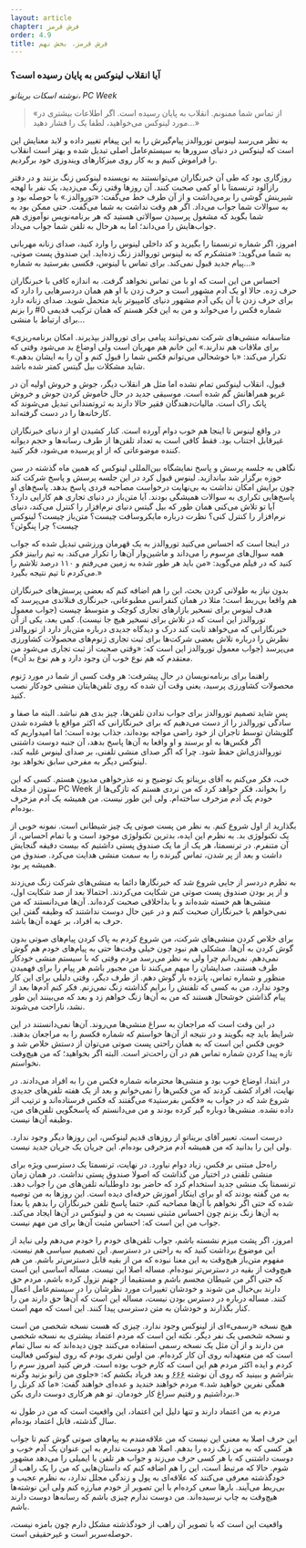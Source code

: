 ```yaml
---
layout: article
chapter: فرش قرمز
order: 4.9
title: فرش قرمز، بخش نهم
---
```



### آیا انقلاب لینوکس به پایان رسیده است؟
*نوشته اسکات بریناتو، PC Week*

<blockquote >«از تماس شما ممنونم. انقلاب به پایان رسیده است. اگر اطلاعات بیشتری در مورد لینوکس می‌خواهید، لطفا یک را فشار دهید...»</blockquote >

<div class="journal inside">

به نظر می‌رسد لینوس توروالدز پیام‌گیرش را به این پیغام تغییر داده و لابد معنایش این است که لینوکس در دنیای سرورها به سیستم‌عامل اصلی تبدیل شده و بهتر است انقلاب را فراموش کنیم و به کار روی میزکارهای ویندوزی خود برگردیم.

روزگاری بود که طی آن خبرنگاران می‌توانستند به نویسنده لینوکس زنگ بزنند و در دفتر رازآلود ترنسمتا با او کمی صحبت کنند. آن روزها وقتی زنگ می‌زدید، یک نفر با لهجه شیرینش گوشی را برمی‌داشت و از آن طرف خط می‌گفت: «توروالدز.» با حوصله بود و به سوالات شما جواب می‌داد. اگر هم وقت نداشت به شما می‌گفت. حتی ممکن بود به شما بگوید که مشغول پرسیدن سوالاتی هستید که هر برنامه‌نویس نوآموزی هم جواب‌هایش را می‌داند؛ اما به هرحال به تلفن شما جواب می‌داد.

امروز، اگر شماره ترنسمتا را بگیرید و کد داخلی لینوس را وارد کنید، صدای زنانه مهربانی به شما می‌گوید: «متشکرم که به لینوس توروالدز زنگ زده‌اید. این صندوق پست صوتی، پیام جدید قبول نمی‌کند. برای تماس با لینوس،‌ فکسی بفرستید به شماره...»

احساس من این است که او با من تماس نخواهد گرفت. به اندازه کافی با خبرنگاران حرف زده. حالا او یک آدم مشهور است و حرف زدن با او هم همان دردسرهایی را دارد که برای حرف زدن با آن یکی آدم مشهور دنیای کامپیوتر باید متحمل شوید. صدای زنانه دارد شماره فکس را می‌خواند و من به این فکر هستم که همان ترکیب قدیمی 0# را بزنم برای ارتباط با منشی...

«متاسفانه منشی‌های شرکت نمی‌توانند پیامی برای توروالدز بپذیرند. امکان برنامه‌ریزی برای ملاقات هم ندارند.» این خانم هم مهربان است ولی اوضاع بد می‌شود وقتی که تکرار می‌کند: «با خوشحالی می‌توانم فکس شما را قبول کنم و آن را به ایشان بدهم.» شاید مشکلات بیل گیتس کمتر شده باشد.

قبول، انقلاب لینوکس تمام نشده اما مثل هر انقلاب دیگر، جوش و خروش اولیه آن در غریو همراهانش گم شده است. موسیقی جدید در حال خاموش کردن جوش و خروش پانک راک است. مالیات‌دهندگان فقیر حالا دارند به ثروتمندانی تبدیل می‌شوند که کارخانه‌ها را در دست گرفته‌اند.

در واقع لینوس تا اینجا هم خوب دوام آورده است. کنار کشیدن او از دنیای خبرنگاران غیرقابل اجتناب بود. فقط کافی است به تعداد تلفن‌ها از طرف رسانه‌ها و حجم دیوانه کننده موضوعاتی که از او پرسیده می‌شود، فکر کنید.

نگاهی به جلسه پرسش و پاسخ نمایشگاه بین‌المللی لینوکس که همین ماه گذشته در سن خوزه برگزار شد بیاندازید. لینوس قبول کرد در این جلسه پرسش و پاسخ شرکت کند چون برایش امکان نداشت به بی‌نهایت درخواست مصاحبه فردی پاسخ بدهد. پاسخ‌های او پاسخ‌هایی تکراری به سوالات همیشگی بودند. آیا متن‌باز در دنیای تجاری هم کارایی دارد؟ آیا تو تلاش می‌کنی همان طور که بیل گیتس دنیای نرم‌افزار را کنترل می‌کند، دنیای نرم‌افزار را کنترل کنی؟ نظرت درباره مایکروسافت چیست؟ متن‌باز چیست؟‌ لینوکس چیست؟ چرا پنگوئن؟

در اینجا است که احساس می‌کنید توروالدز به یک قهرمان ورزشی تبدیل شده که جواب همه سوال‌های مرسوم را می‌داند و ماشین‌وار آن‌ها را تکرار می‌کند. به تیم رابینز فکر کنید که در فیلم می‌گوید: «من باید هر طور شده به زمین می‌رفتم و ۱۱۰ درصد تلاشم را می‌کردم تا تیم نتیجه بگیرد.»

بدون نیاز به طولانی کردن بحث، این را هم اضافه کنم که بعضی پرسش‌های خبرنگاران هم واقعا بی‌ربط است؛ مثلا در همان کنفرانس مطبوعاتی، خبرنگاری فنلاندی می‌پرسد که هدف لینوس برای تسخیر بازارهای تجاری کوچک و متوسط چیست (جواب معمول توروالدز این است که در تلاش برای تسخیر هیچ جا نیست). کمی بعد، یکی از آن‌ خبرنگارانی که می‌خواهد ثابت کند درک و دیدگاه جدیدی درباره متن‌باز دارد از توروالدز نظرش را درباره تلاش بعضی شرکت‌ها برای ثبت تجاری ژنوم‌های محصولات کشاورزی می‌پرسد (جواب معمول توروالدز این است که: «وقتی صحبت از ثبت تجاری می‌شود من معتقدم که هم نوع خوب آن وجود دارد و هم نوع بد آن»).

راهنما برای برنامه‌نویسان در حال پیشرفت: هر وقت کسی از شما در مورد ژنوم محصولات کشاورزی پرسید، یعنی وقت آن شده که روی تلفن‌هایتان منشی خودکار نصب کنید.

پس شاید تصمیم توروالدز برای جواب ندادن تلفن‌ها، چیز بدی هم نباشد. البته ما صفا و سادگی توروالدز را از دست می‌دهیم که برای خبرنگارانی که اکثر مواقع با فشرده شدن گلویشان توسط تاجران از خود راضی مواجه بوده‌اند، جذاب بوده است؛ اما امیدواریم که اگر فکس‌ها به او برسند و او واقعا به آن‌ها پاسخ بدهد، آن جنبه دوست داشتنی توروالدزی‌اش حفظ شود. چرا که اگر صدای منشی تلفنی، بر صدای لینوس غلبه کند، لینوکس دیگر به مفرحی سابق نخواهد بود.

</div >

خب، فکر می‌کنم به آقای بریناتو یک توضیح و نه عذرخواهی مدیون هستم. کسی که این ستون از مجله PC Week را بخواند، فکر خواهد کرد که من نردی هستم که تازگی‌ها از خودم یک آدم مزخرف ساخته‌ام. ولی این طور نیست. من همیشه یک آدم مزخرف بوده‌ام.

بگذارید از اول شروع کنم. به نظر من پست صوتی یک چیز شیطانی است. نمونه خوبی از یک تکنولوژی بد. به نظرم این ایده، بدترین تکنولوژی موجود است و با تمام احساس، از آن متنفرم. در ترنسمتا، هر یک از ما یک صندوق پستی داشتیم که بیست دقیقه گنجایش داشت و بعد از پر شدن، تماس گیرنده را به سمت منشی هدایت می‌کرد. صندوق من همیشه پر بود.

به نظرم دردسر از جایی شروع شد که خبرنگارها دائما به منشی‌های شرکت زنگ می‌زدند و از پر بودن صندوق پست صوتی من شکایت می‌کردند. احتمالا بعد از صد شکایت اول،‌ منشی‌ها هم خسته شده‌اند و با بداخلاقی صحبت کرده‌اند. آن‌ها می‌دانستند که من نمی‌خواهم با خبرنگاران صحبت کنم و در عین حال دوست نداشتند که وظیفه گفتن این حرف به افراد، بر عهده آن‌ها باشد.

برای خلاص کردن منشی‌های شرکت، من شروع کردم به پاک کردن پیام‌های صوتی بدون گوش کردن به آن‌ها. مشکلی هم نبود چون خیلی وقت‌ها حتی به پیام‌های خودم هم گوش نمی‌دهم. نمی‌دانم چرا ولی به نظر می‌رسد مردم وقتی که با سیستم منشی خودکار طرف هستند، صدایشان را مبهم می‌کنند تا من مجبور باشم هر پیام را برای فهمیدن منظور و شماره تماس، پانزده بار گوش دهم. از طرف دیگر، وقتی دلیلی برای این کار وجود ندارد، من به کسی که تلفنش را برایم گذاشته زنگ نمی‌زنم. فکر کنم آدم‌ها بعد از پیام گذاشتن خوشحال هستند که من به آن‌ها زنگ خواهم زد و بعد که می‌بینند این طور نشد، ناراحت می‌شوند.

در این وقت است که مراجعان به سراغ منشی‌ها می‌روند. آن‌ها نمی‌دانستند در این شرایط باید چه بگویند و در نتیجه از آن‌ها خواستم که شماره فکسم را به مراجعان بدهند. خوبی فکس این است که به همان راحتی پست صوتی می‌توان از دستش خلاص شد و تازه پیدا کردن شماره تماس هم در آن راحت‌تر است. البته اگر بخواهید؛ که من هیچ‌وقت نخواستم.

در ابتدا،‌ اوضاع خوب بود و منشی‌ها محترمانه شماره فکس من را به افراد می‌دادند. در نهایت، افراد کشف کردند که من فکس‌ها را نمی‌خوانم و بعد از یک هفته تلفن‌های جدیدی شروع شد که در جواب به «فکس بفرستید» می‌گفتند که فکس فرستاده‌اند و ترتیب اثر داده نشده. منشی‌ها دوباره گیر کرده بودند و من می‌دانستم که پاسخگویی تلفن‌های من، وظیفه آن‌ها نیست.

درست است. تعبیر آقای بریناتو از روزهای قدیم لینوکس، این روزها دیگر وجود ندارد. ولی این را بدانید که من همیشه آدم مزخرفی بوده‌ام. این جریان یک جریان جدید نیست.

راه‌حل مبتنی بر فکس، زیاد دوام نیاورد. در نهایت، ترنسمتا یک دسترسی ویژه برای منشی تلفنی در اختیار من گذاشت که اصولا صندوق پستی نداشت. در همان زمان ترنسمتا یک منشی جدید استخدام کرد که حاضر بود داوطلبانه تلفن‌های من را جواب دهد. به من گفته بودند که او برای اینکار آموزش حرفه‌ای دیده است. این روزها به من توصیه شده که حتی اگر نخواهم با آن‌ها مصاحبه کنم، حتما پاسخ تلفن خبرنگاران را بدهم یا بعدا به آن‌ها زنگ بزنم چون احساس مثبتی نسبت به من و لینوکس در آن‌ها ایجاد می‌کند. جواب من این است که: احساس مثبت آن‌ها برای من مهم نیست.

امروز، اگر پشت میزم نشسته باشم، جواب تلفن‌های خودم را خودم می‌دهم ولی نباید از این موضوع برداشت کنید که به راحتی در دسترسم. این تصمیم سیاسی هم نیست. مفهوم متن‌باز هیچ‌وقت به این معنا نبوده که من از بقیه قابل دسترس‌تر باشم. من هم هیچ‌وقت از بقیه در دسترس‌تر نبوده‌ام. مساله اصلا این نیست. مساله اساسی این است که حتی اگر من شیطان مجسم باشم و مستقیما از جهنم نزول کرده باشم، مردم حق دارند بی‌خیال من شوند و خودشان تغییرات مورد نظرشان را در سیستم‌عامل اعمال کنند. مساله درباره در دسترس بودن نیست، مساله این است که آن‌ها حق دارند من را کنار بگذارند و خودشان به متن دسترسی پیدا کنند. این است که مهم است.

هیچ نسخه «رسمی»ای از لینوکس وجود ندارد. چیزی که هست نسخه شخصی من است و نسخه شخصی یک نفر دیگر. نکته این است که مردم اعتماد بیشتری به نسخه شخصی من دارند و از آن مثل یک نسخه رسمی استفاده می‌کنند چون دیده‌اند که نه سال تمام است که من متعهدانه روی آن کار کرده‌ام. من اولین نفری بودم که روی لینوکس فعالیت کردم و ایده اکثر مردم هم این است که کارم خوب بوده است. فرض کنید امروز سرم را بتراشم و ببینید که روی آن نوشته <abbr title="در فرهنگ غربی این عدد به شیطان نسبت داده می‌شود.">۶۶۶</abbr> و بعد فریاد بکشم که: «جلوی من زانو بزنید وگرنه همگی نفرین خواهید شد.» مردم خواهند خندید و عده‌ای خواهند گفت: «ما کد کرنل را برداشتیم و رفتیم سراغ کار خودمان. تو هم هرکاری دوست داری بکن.»

مردم به من اعتماد دارند و تنها دلیل این اعتماد، این واقعیت است که من در طول نه سال گذشته، قابل اعتماد بوده‌ام.

این حرف اصلا به معنی این نیست که من علاقه‌مندم به پیام‌های صوتی گوش کنم تا جواب هر کسی که به من زنگ زده را بدهم. اصلا هم دوست ندارم به این عنوان یک آدم خوب و دوست داشتنی که با هر کسی حرف می‌زند و جواب هر تلفن یا ایمیلی را می‌دهد مشهور شوم. حالا که مرتبط است، این را هم اضافه کنم که داستان‌هایی که من را یک راهب از خودگذشته معرفی می‌کنند که علاقه‌ای به پول و زندگی مجلل ندارد، به نظرم عجیب و بی‌ربط می‌آیند. بارها سعی کرده‌ام با این تصویر از خودم مبارزه کنم ولی این نوشته‌ها هیچ‌وقت به چاپ نرسیده‌اند. من دوست ندارم چیزی باشم که رسانه‌ها دوست دارند باشم.

واقعیت این است که با تصویر آن راهب از خودگذشته مشکل دارم چون بامزه نیست، حوصله‌سربر است و غیرحقیقی است.

